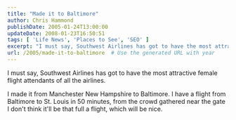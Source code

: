 ```yaml
---
title: "Made it to Baltimore"
author: Chris Hammond
publishDate: 2005-01-24T13:00:00
updateDate: 2008-01-23T16:50:51
tags: [ 'Life News', 'Places to See', 'SEO' ]
excerpt: "I must say, Southwest Airlines has got to have the most attractive female flight attendants of all the airlines. I made it from Manchester New Hampshire to Baltimore. I have a flight from Baltimore to St. Louis in 50 minutes, from the crowd gathered near the gate I don't think it'll be that full a flight, which will be..."
url: /2005/made-it-to-baltimore  # Use the generated URL with year
---
```

<P>I must say, Southwest Airlines has got to have the most attractive female flight attendants of all the airlines.</P> <P>I made it from Manchester New Hampshire to Baltimore. I have a flight from Baltimore to St. Louis in 50 minutes, from the crowd gathered near the gate I don't think it'll be that full a flight, which will be nice.</P>
